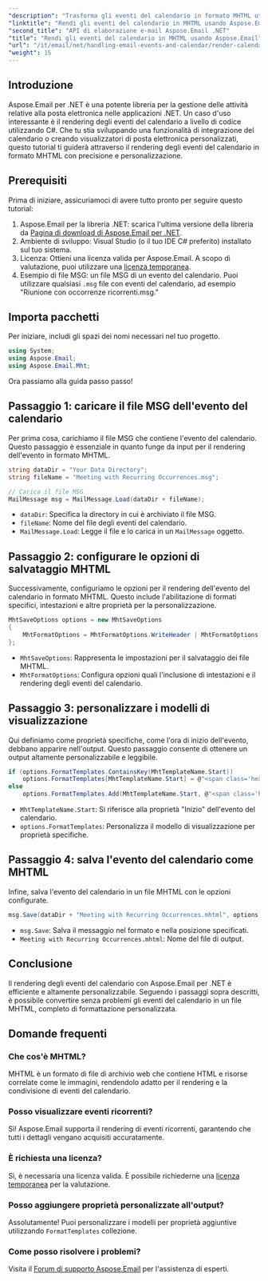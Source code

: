 ```yaml
---
"description": "Trasforma gli eventi del calendario in formato MHTML utilizzando Aspose.Email per .NET. Scopri passo dopo passo come personalizzare e salvare i file MSG con C#."
"linktitle": "Rendi gli eventi del calendario in MHTML usando Aspose.Email"
"second_title": "API di elaborazione e-mail Aspose.Email .NET"
"title": "Rendi gli eventi del calendario in MHTML usando Aspose.Email"
"url": "/it/email/net/handling-email-events-and-calendar/render-calendar-events-in-mhtml/"
"weight": 15
---
```


## Introduzione

Aspose.Email per .NET è una potente libreria per la gestione delle attività relative alla posta elettronica nelle applicazioni .NET. Un caso d'uso interessante è il rendering degli eventi del calendario a livello di codice utilizzando C#. Che tu stia sviluppando una funzionalità di integrazione del calendario o creando visualizzatori di posta elettronica personalizzati, questo tutorial ti guiderà attraverso il rendering degli eventi del calendario in formato MHTML con precisione e personalizzazione.

## Prerequisiti

Prima di iniziare, assicuriamoci di avere tutto pronto per seguire questo tutorial:

1. Aspose.Email per la libreria .NET: scarica l'ultima versione della libreria da [Pagina di download di Aspose.Email per .NET](https://releases.aspose.com/email/net/).
2. Ambiente di sviluppo: Visual Studio (o il tuo IDE C# preferito) installato sul tuo sistema.
3. Licenza: Ottieni una licenza valida per Aspose.Email. A scopo di valutazione, puoi utilizzare una [licenza temporanea](https://purchase.aspose.com/temporary-license/).
4. Esempio di file MSG: un file MSG di un evento del calendario. Puoi utilizzare qualsiasi `.msg` file con eventi del calendario, ad esempio "Riunione con occorrenze ricorrenti.msg."

## Importa pacchetti

Per iniziare, includi gli spazi dei nomi necessari nel tuo progetto. 

```csharp
using System;
using Aspose.Email;
using Aspose.Email.Mht;
```

Ora passiamo alla guida passo passo!

## Passaggio 1: caricare il file MSG dell'evento del calendario

Per prima cosa, carichiamo il file MSG che contiene l'evento del calendario. Questo passaggio è essenziale in quanto funge da input per il rendering dell'evento in formato MHTML.


```csharp
string dataDir = "Your Data Directory";
string fileName = "Meeting with Recurring Occurrences.msg";

// Carica il file MSG
MailMessage msg = MailMessage.Load(dataDir + fileName);
```

- `dataDir`: Specifica la directory in cui è archiviato il file MSG.
- `fileName`: Nome del file degli eventi del calendario.
- `MailMessage.Load`: Legge il file e lo carica in un `MailMessage` oggetto.

## Passaggio 2: configurare le opzioni di salvataggio MHTML

Successivamente, configuriamo le opzioni per il rendering dell'evento del calendario in formato MHTML. Questo include l'abilitazione di formati specifici, intestazioni e altre proprietà per la personalizzazione.

```csharp
MhtSaveOptions options = new MhtSaveOptions
{
    MhtFormatOptions = MhtFormatOptions.WriteHeader | MhtFormatOptions.RenderCalendarEvent
};
```

- `MhtSaveOptions`: Rappresenta le impostazioni per il salvataggio dei file MHTML.
- `MhtFormatOptions`: Configura opzioni quali l'inclusione di intestazioni e il rendering degli eventi del calendario.

## Passaggio 3: personalizzare i modelli di visualizzazione

Qui definiamo come proprietà specifiche, come l'ora di inizio dell'evento, debbano apparire nell'output. Questo passaggio consente di ottenere un output altamente personalizzabile e leggibile.


```csharp
if (options.FormatTemplates.ContainsKey(MhtTemplateName.Start))
    options.FormatTemplates[MhtTemplateName.Start] = @"<span class='headerLineTitle'>Start:</span><span class='headerLineText'>{0}</span><br/>";
else
    options.FormatTemplates.Add(MhtTemplateName.Start, @"<span class='headerLineTitle'>Start:</span><span class='headerLineText'>{0}</span><br/>");
```

- `MhtTemplateName.Start`: Si riferisce alla proprietà "Inizio" dell'evento del calendario.
- `options.FormatTemplates`: Personalizza il modello di visualizzazione per proprietà specifiche.

## Passaggio 4: salva l'evento del calendario come MHTML

Infine, salva l'evento del calendario in un file MHTML con le opzioni configurate.


```csharp
msg.Save(dataDir + "Meeting with Recurring Occurrences.mhtml", options);
```

- `msg.Save`: Salva il messaggio nel formato e nella posizione specificati.
- `Meeting with Recurring Occurrences.mhtml`: Nome del file di output.

## Conclusione

Il rendering degli eventi del calendario con Aspose.Email per .NET è efficiente e altamente personalizzabile. Seguendo i passaggi sopra descritti, è possibile convertire senza problemi gli eventi del calendario in un file MHTML, completo di formattazione personalizzata.

## Domande frequenti

### Che cos'è MHTML?
MHTML è un formato di file di archivio web che contiene HTML e risorse correlate come le immagini, rendendolo adatto per il rendering e la condivisione di eventi del calendario.

### Posso visualizzare eventi ricorrenti?
Sì! Aspose.Email supporta il rendering di eventi ricorrenti, garantendo che tutti i dettagli vengano acquisiti accuratamente.

### È richiesta una licenza?
Sì, è necessaria una licenza valida. È possibile richiederne una [licenza temporanea](https://purchase.aspose.com/temporary-license/) per la valutazione.

### Posso aggiungere proprietà personalizzate all'output?
Assolutamente! Puoi personalizzare i modelli per proprietà aggiuntive utilizzando `FormatTemplates` collezione.

### Come posso risolvere i problemi?
Visita il [Forum di supporto Aspose.Email](https://forum.aspose.com/c/email/12/) per l'assistenza di esperti.